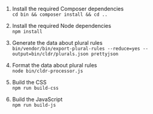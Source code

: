 1. Install the required Composer dependencies  
  `cd bin && composer install && cd ..`  

2. Install the required Node dependencies  
  `npm install`  

3. Generate the data about plural rules  
   `bin/vendor/bin/export-plural-rules --reduce=yes --output=bin/cldr/plurals.json prettyjson`  

4. Format the data about plural rules  
   `node bin/cldr-processor.js`
   
5. Build the CSS  
   `npm run build-css`  

5. Build the JavaScript  
   `npm run build-js`  
